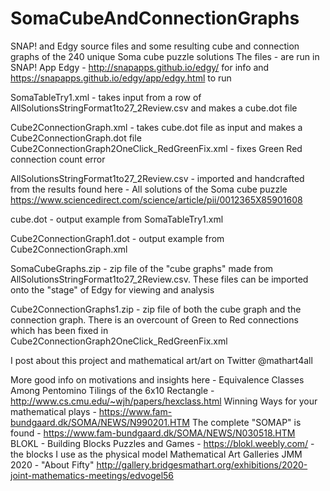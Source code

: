 # SomaCubeAndConnectionGraphs
SNAP! and Edgy source files and some resulting cube and connection graphs of the 240 unique Soma cube puzzle solutions
The files - are run in SNAP! App Edgy - http://snapapps.github.io/edgy/ for info and https://snapapps.github.io/edgy/app/edgy.html to run

SomaTableTry1.xml - takes input from a row of AllSolutionsStringFormat1to27_2Review.csv and makes a cube.dot file

Cube2ConnectionGraph.xml - takes cube.dot file as input and makes a Cube2ConnectionGraph.dot file
Cube2ConnectionGraph2OneClick_RedGreenFix.xml - fixes Green Red connection count error

AllSolutionsStringFormat1to27_2Review.csv - imported and handcrafted from the results found here - 
All solutions of the Soma cube puzzle
https://www.sciencedirect.com/science/article/pii/0012365X85901608

cube.dot - output example from SomaTableTry1.xml

Cube2ConnectionGraph1.dot - output example from Cube2ConnectionGraph.xml

SomaCubeGraphs.zip - zip file of the "cube graphs" made from AllSolutionsStringFormat1to27_2Review.csv. These files can be imported onto the "stage" of Edgy
for viewing and analysis

Cube2ConnectionGraphs1.zip - zip file of both the cube graph and the connection graph.  There is an overcount of Green to Red connections which has been fixed in 
Cube2ConnectionGraph2OneClick_RedGreenFix.xml

I post about this project and mathematical art/art on Twitter @mathart4all

More good info on motivations and insights here - 
Equivalence Classes Among Pentomino Tilings of the 6x10 Rectangle - http://www.cs.cmu.edu/~wjh/papers/hexclass.html
Winning Ways for your mathematical plays - https://www.fam-bundgaard.dk/SOMA/NEWS/N990201.HTM
The complete "SOMAP" is found - https://www.fam-bundgaard.dk/SOMA/NEWS/N030518.HTM
BLOKL - Building Blocks Puzzles and Games - https://blokl.weebly.com/ - the blocks I use as the physical model
Mathematical Art Galleries JMM 2020 - "About Fifty" http://gallery.bridgesmathart.org/exhibitions/2020-joint-mathematics-meetings/edvogel56

